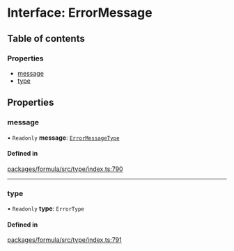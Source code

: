 # Interface: ErrorMessage

## Table of contents

### Properties

- [message](ErrorMessage.md#message)
- [type](ErrorMessage.md#type)

## Properties

### <a id="message" name="message"></a> message

• `Readonly` **message**: [`ErrorMessageType`](../README.md#errormessagetype)

#### Defined in

[packages/formula/src/type/index.ts:790](https://github.com/mashcard/mashcard/blob/main/packages/formula/src/type/index.ts#L790)

---

### <a id="type" name="type"></a> type

• `Readonly` **type**: `ErrorType`

#### Defined in

[packages/formula/src/type/index.ts:791](https://github.com/mashcard/mashcard/blob/main/packages/formula/src/type/index.ts#L791)
